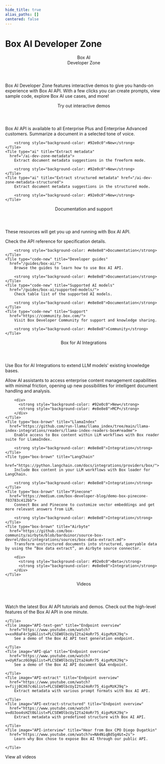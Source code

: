```yaml
---
hide_title: true
alias_paths: []
centered: false
---
```

# Box AI Developer Zone

<Centered wide id="ai-developer-zone" >
  <HeroImage type="AiDevZone" imageWidth="600" imageHeight="400">
    <Header>
      Box AI</br>
      Developer Zone
    </Header>

Box AI Developer Zone features interactive
demos to give you hands-on experience with Box AI API.
With a few clicks you can create prompts,
view sample code, explore Box AI use cases, and more!
  </HeroImage>
</Centered>

<Centered mid>
  <Header centered>
    Try out interactive demos
  </Header>
    Box AI API is available to all Enterprise Plus and Enterprise Advanced customers.

  <TileGrid rows="4">
    <Tile type="ai" title="Get a summary" href="/ai-dev-zone-summary">
        Summarize a document in a selected tone of voice.

        <strong style="background-color: #92e0c0">New</strong>
    </Tile>
    <Tile type="ai" title="Extract metadata"
      href="/ai-dev-zone-metadata">
        Extract document metadata suggestions in the freeform mode.

        <strong style="background-color: #92e0c0">New</strong>
    </Tile>
    <Tile type="ai" title="Extract structured metadata" href="/ai-dev-zone-metadata-structured">
        Extract document metadata suggestions in the structured mode.

        <strong style="background-color: #92e0c0">New</strong>
    </Tile>
  </TileGrid>
</Centered>

<Centered mid>
  <Header>
    Documentation and support
  </Header>
  <p style="text-align: left; margin-left: 0;">
    These resources will get you up and running with Box AI API.
  </p>

  <TileGrid rows="4">
    <Tile type="code-new" title="AI API reference"
      href="/reference/resources/ai-response/">
        Check the API reference for specification details.

        <strong style="background-color: #e8e8e8">Documentation</strong>
    </Tile>
    <Tile type="code-new" title="Developer guides"
      href="/guides/box-ai/">
        Browse the guides to learn how to use Box AI API.

        <strong style="background-color: #e8e8e8">Documentation</strong>
    </Tile>
    <Tile type="code-new" title="Supported AI models"
      href="/guides/box-ai/supported-models/">
        Check table list of the supported AI models.

        <strong style="background-color: #e8e8e8">Documentation</strong>
    </Tile>
    <Tile type="code-new" title="Support"
      href="https://community.box.com/">
        Visit Box Developer Community for support and knowledge sharing.

        <strong style="background-color: #e8e8e8">Community</strong>
    </Tile>
  </TileGrid>
</Centered>

<Centered mid>
  <Header>
    Box for AI Integrations
  </Header>
  <p style="text-align: left; margin-left: 0;">
    Use Box for AI Integrations to extend LLM models' existing knowledge bases.
  </p>

  <TileGrid rows="4">
    <Tile type="box-brown" title="Box MCP server"
      href="https://github.com/box-community/mcp-server-box?tab=readme-ov-file#mcp-server-box">
        Allow AI assistants to access enterprise content management capabilities with minimal friction, opening up new possibilities for intelligent document handling and analysis.

        <div>
          <strong style="background-color: #92e0c0">New</strong>
          <strong style="background-color: #e8e8e8">MCP</strong>
        </div>
    </Tile>
    <Tile type="box-brown" title="LlamaIndex"
      href="https://github.com/run-llama/llama_index/tree/main/llama-index-integrations/readers/llama-index-readers-box#readme">
        Enable access to Box content within LLM workflows with Box reader suite for LlamaIndex.

        <strong style="background-color: #e8e8e8">Integration</strong>
    </Tile>
    <Tile type="box-brown" title="LangChain"
      href="https://python.langchain.com/docs/integrations/providers/box/">
        Include Box content in your LLM workflows with Box loader for LangChain.

        <strong style="background-color: #e8e8e8">Integration</strong>
    </Tile>
    <Tile type="box-brown" title="Pinecone"
      href="https://medium.com/box-developer-blog/demo-box-pinecone-f03783c412bb">
        Connect Box and Pinecone to customize vector embeddings and get more relevant answers from LLM.

        <strong style="background-color: #e8e8e8">Integration</strong>
    </Tile>
    <Tile type="box-brown" title="Airbyte"
      href="https://github.com/box-community/airbyte/blob/barduinor/source-box-devrel/docs/integrations/sources/box-data-extract.md">
        Transform unstructured documents into structured, queryable data by using the “Box data extract”, an Airbyte source connector.
        
        <div>
          <strong style="background-color: #92e0c0">Beta</strong>
          <strong style="background-color: #e8e8e8">Integration</strong>
        </div>
    </Tile>
  </TileGrid>
</Centered>

<Centered mid>
  <Header centered>
    Videos
  </Header>
  Watch the latest Box AI API tutorials and demos.

  <TileGrid rows="3">
    <Tile image="AI-API" title="AI API overview"
      href="https://www.youtube.com/watch?v=amhOj0YRVRQ&list=PLCSEWOlbcUyI2ta24oRr75_4igvMzKJ9q">
        Check out the high-level features of the Box AI API in one minute.

    </Tile>
    <Tile image="API-text-gen" title="Endpoint overview"
      href="https://www.youtube.com/watch?v=xxR8aF4r3g8&list=PLCSEWOlbcUyI2ta24oRr75_4igvMzKJ9q">
        See a demo of the Box AI API text generation endpoint. 

    </Tile>
    <Tile image="API-q&a" title="Endpoint overview"
      href="https://www.youtube.com/watch?v=UyKfacz6G9g&list=PLCSEWOlbcUyI2ta24oRr75_4igvMzKJ9q">
        See a demo of the Box AI API document Q&A endpoint.

    </Tile>
    <Tile image="API-extract" title="Endpoint overview"
      href="https://www.youtube.com/watch?v=fijj0CX67c4&list=PLCSEWOlbcUyI2ta24oRr75_4igvMzKJ9q">
        Extract metadata with various prompt formats with Box AI API.

    </Tile>
    <Tile image="API-extract-structured" title="Endpoint overview"
      href="https://www.youtube.com/watch?v=dU3oo4sHZt0&list=PLCSEWOlbcUyI2ta24oRr75_4igvMzKJ9q">
        Extract metadata with predefined structure with Box AI API.

    </Tile>
    <Tile image="API-interview" title="Hear from Box CPO Diego Dugatkin"
      href="https://www.youtube.com/watch?v=NA4NiqBdSg4&t=2s">
        Learn why Box chose to expose Box AI through our public API.

    </Tile>
  </TileGrid>

  <More secondary="true" to='https://www.youtube.com/watch?v=amhOj0YRVRQ&list=PLCSEWOlbcUyI2ta24oRr75_4igvMzKJ9q' center>
    View all videos
  </More>
</Centered>